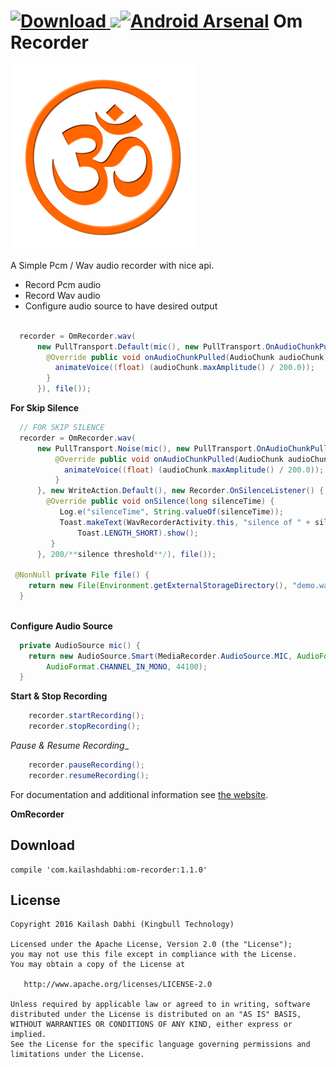 [ ![Download](https://api.bintray.com/packages/kailash09dabhi/maven/om-recorder/images/download.svg) ](https://bintray.com/kailash09dabhi/maven/om-recorder/_latestVersion) <a href="http://www.methodscount.com/?lib=com.kailashdabhi%3Aom-recorder%3A1.1.0"><img src="https://img.shields.io/badge/Methods and size-126 | 18 KB-e91e63.svg"/></a>[![Android Arsenal](https://img.shields.io/badge/Android%20Arsenal-OmRecorder-orange.svg?style=flat)](http://android-arsenal.com/details/1/4028)
Om Recorder
============

![Logo](website/static/om.png)

A Simple Pcm / Wav audio recorder with nice api. 

 * Record Pcm audio
 * Record Wav audio
 * Configure audio source to have desired output

```java

  recorder = OmRecorder.wav(
      new PullTransport.Default(mic(), new PullTransport.OnAudioChunkPulledListener() {
        @Override public void onAudioChunkPulled(AudioChunk audioChunk) {
          animateVoice((float) (audioChunk.maxAmplitude() / 200.0));
        }
      }), file());
```   
__For Skip Silence__
```java
  // FOR SKIP SILENCE     
  recorder = OmRecorder.wav(
      new PullTransport.Noise(mic(), new PullTransport.OnAudioChunkPulledListener() {
          @Override public void onAudioChunkPulled(AudioChunk audioChunk) {
            animateVoice((float) (audioChunk.maxAmplitude() / 200.0));
          }
      }, new WriteAction.Default(), new Recorder.OnSilenceListener() {
        @Override public void onSilence(long silenceTime) {
           Log.e("silenceTime", String.valueOf(silenceTime));
           Toast.makeText(WavRecorderActivity.this, "silence of " + silenceTime + " detected",
               Toast.LENGTH_SHORT).show();
         }
      }, 200/**silence threshold**/), file());
      
 @NonNull private File file() {
    return new File(Environment.getExternalStorageDirectory(), "demo.wav");
  }
  
```
__Configure Audio Source__
```java
  private AudioSource mic() {
    return new AudioSource.Smart(MediaRecorder.AudioSource.MIC, AudioFormat.ENCODING_PCM_16BIT,
        AudioFormat.CHANNEL_IN_MONO, 44100);
  }

```
__Start & Stop Recording__
```java
    recorder.startRecording();
    recorder.stopRecording();
```
_Pause & Resume Recording__
```java
    recorder.pauseRecording();
    recorder.resumeRecording();
```

For documentation and additional information see [the website][1].

__OmRecorder__

Download
--------
    compile 'com.kailashdabhi:om-recorder:1.1.0'
License
-------

    Copyright 2016 Kailash Dabhi (Kingbull Technology)

    Licensed under the Apache License, Version 2.0 (the "License");
    you may not use this file except in compliance with the License.
    You may obtain a copy of the License at

       http://www.apache.org/licenses/LICENSE-2.0

    Unless required by applicable law or agreed to in writing, software
    distributed under the License is distributed on an "AS IS" BASIS,
    WITHOUT WARRANTIES OR CONDITIONS OF ANY KIND, either express or implied.
    See the License for the specific language governing permissions and
    limitations under the License.


 [1]: https://kailash09dabhi.github.io/OmRecorder/



